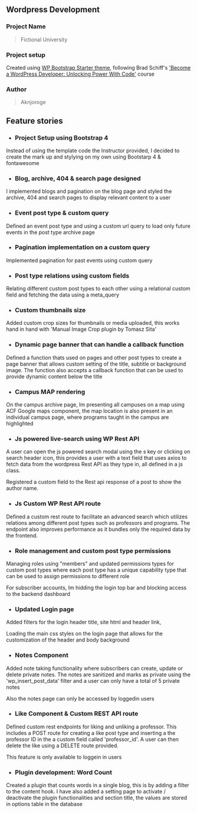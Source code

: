 ## Wordpress Development

### Project Name

> Fictional University

### Project setup

Created using [WP Bootstrap Starter theme](https://github.com/aknjoroge/wp-bootstrap-starter), following Brad Schiff's ['Become a WordPress Developer: Unlocking Power With Code'](https://www.udemy.com/course/become-a-wordpress-developer-php-javascript/learn/lecture/7072580#overview) course

### Author

> Aknjoroge

## Feature stories

- ### Project Setup using Bootstrap 4

Instead of using the template code the Instructor provided, I decided to create the mark up and stylying on my own using Bootstarp 4 & fontawesome

- ### Blog, archive, 404 & search page designed

I implemented blogs and pagination on the blog page and styled the archive, 404 and search pages to display relevant content to a user

- ### Event post type & custom query

Defined an event post type and using a custom url query to load only future events in the post type archive page

- ### Pagination implementation on a custom query

Implemented pagination for past events using custom query

- ### Post type relations using custom fields

Relating different custom post types to each other using a relational custom field and fetching the data using a meta_query

- ### Custom thumbnails size

Added custom crop sizes for thumbnails or media uploaded, this works hand in hand with 'Manual Image Crop plugin by Tomasz Sita'

- ### Dynamic page banner that can handle a callback function

Defined a function thats used on pages and other post types to create a page banner that allows custom setting of the title, subtitle or background image. The function also accepts a callback function that can be used to provide dynamic content below the title

- ### Campus MAP rendering

On the campus archive page, Im presenting all campuses on a map using ACF Google maps component, the map location is also present in an individual campus page, where programs taught in the campus are highlighted

- ### Js powered live-search using WP Rest API

A user can open the js powered search modal using the s key or clicking on search header icon, this provides a user with a text field that uses axios to fetch data from the wordpress Rest API as they type in, all defined in a js class.

Registered a custom field to the Rest api response of a post to show the author name.

- ### Js Custom WP Rest API route

Defined a custom rest route to facilitate an advanced search which utilizes relations among different post types such as professors and programs. The endpoint also improves performance as it bundles only the required data by the frontend.

- ### Role management and custom post type permissions

Managing roles using "members" and updated permissions types for custom post types where each post type has a unique capability type that can be used to assign permissions to different role

For subscriber accounts, Im hidding the login top bar and blocking access to the backend dashboard

- ### Updated Login page

Added filters for the login header title, site html and header link,

Loading the main css styles on the login page that allows for the customization of the header and body background

- ### Notes Component

Added note taking functionality where subscribers can create, update or delete private notes. The notes are sanitized and marks as private using the 'wp_insert_post_data' filter and a user can only have a total of 5 private notes

Also the notes page can only be accessed by loggedin users

- ### Like Component & Custom REST API route

Defined custom rest endpoints for liking and unliking a professor. This includes a POST route for creating a like post type and inserting a the professor ID in the a custom field called 'professor_id'. A user can then delete the like using a DELETE route provided.

This feature is only available to loggein in users

- ### Plugin development: Word Count

Created a plugin that counts words in a single blog, this is by adding a filter to the content hook.
I have also added a setting page to activate / deactivate the plugin functionalities and section title, the values are stored in options table in the database
